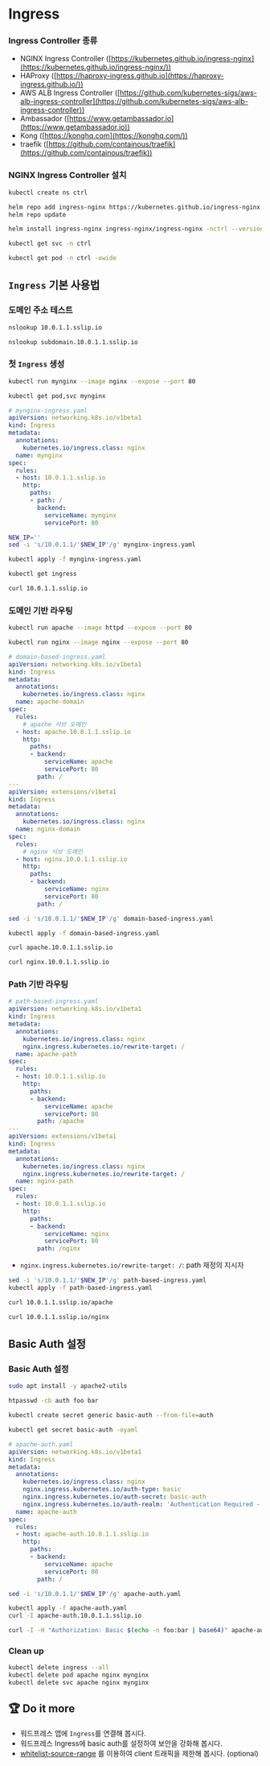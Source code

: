 # Ingress

### Ingress Controller 종류

- NGINX Ingress Controller ([https://kubernetes.github.io/ingress-nginx](https://kubernetes.github.io/ingress-nginx/))
- HAProxy ([https://haproxy-ingress.github.io](https://haproxy-ingress.github.io/))
- AWS ALB Ingress Controller ([https://github.com/kubernetes-sigs/aws-alb-ingress-controller](https://github.com/kubernetes-sigs/aws-alb-ingress-controller))
- Ambassador ([https://www.getambassador.io](https://www.getambassador.io))
- Kong ([https://konghq.com](https://konghq.com/))
- traefik ([https://github.com/containous/traefik](https://github.com/containous/traefik))

### NGINX Ingress Controller 설치

```bash
kubectl create ns ctrl

helm repo add ingress-nginx https://kubernetes.github.io/ingress-nginx
helm repo update

helm install ingress-nginx ingress-nginx/ingress-nginx -nctrl --version 3.30.0
```

```bash
kubectl get svc -n ctrl

kubectl get pod -n ctrl -owide
```

## `Ingress` 기본 사용법

### 도메인 주소 테스트

```bash
nslookup 10.0.1.1.sslip.io
```

```bash
nslookup subdomain.10.0.1.1.sslip.io
```


### 첫 `Ingress` 생성


```bash
kubectl run mynginx --image nginx --expose --port 80

kubectl get pod,svc mynginx
```

```yaml
# mynginx-ingress.yaml
apiVersion: networking.k8s.io/v1beta1
kind: Ingress
metadata:
  annotations:
    kubernetes.io/ingress.class: nginx
  name: mynginx
spec:
  rules:
  - host: 10.0.1.1.sslip.io
    http:
      paths:
      - path: /
        backend:
          serviceName: mynginx
          servicePort: 80
```

```bash
NEW_IP=''
sed -i 's/10.0.1.1/'$NEW_IP'/g' mynginx-ingress.yaml

kubectl apply -f mynginx-ingress.yaml

kubectl get ingress

curl 10.0.1.1.sslip.io
```


### 도메인 기반 라우팅

```bash
kubectl run apache --image httpd --expose --port 80

kubectl run nginx --image nginx --expose --port 80
```

```yaml
# domain-based-ingress.yaml
apiVersion: networking.k8s.io/v1beta1
kind: Ingress
metadata:
  annotations:
    kubernetes.io/ingress.class: nginx
  name: apache-domain
spec:
  rules:
    # apache 서브 도메인
  - host: apache.10.0.1.1.sslip.io
    http:
      paths:
      - backend:
          serviceName: apache
          servicePort: 80
        path: /
---  
apiVersion: extensions/v1beta1
kind: Ingress
metadata:
  annotations:
    kubernetes.io/ingress.class: nginx
  name: nginx-domain
spec:
  rules:
    # nginx 서브 도메인
  - host: nginx.10.0.1.1.sslip.io
    http:
      paths:
      - backend:
          serviceName: nginx
          servicePort: 80
        path: /
```


```bash
sed -i 's/10.0.1.1/'$NEW_IP'/g' domain-based-ingress.yaml

kubectl apply -f domain-based-ingress.yaml

curl apache.10.0.1.1.sslip.io

curl nginx.10.0.1.1.sslip.io
```


### Path 기반 라우팅

```yaml
# path-based-ingress.yaml
apiVersion: networking.k8s.io/v1beta1
kind: Ingress
metadata:
  annotations:
    kubernetes.io/ingress.class: nginx
    nginx.ingress.kubernetes.io/rewrite-target: / 
  name: apache-path
spec:
  rules:
  - host: 10.0.1.1.sslip.io
    http:
      paths:
      - backend:
          serviceName: apache
          servicePort: 80
        path: /apache
---  
apiVersion: extensions/v1beta1
kind: Ingress
metadata:
  annotations:
    kubernetes.io/ingress.class: nginx
    nginx.ingress.kubernetes.io/rewrite-target: / 
  name: nginx-path
spec:
  rules:
  - host: 10.0.1.1.sslip.io
    http:
      paths:
      - backend:
          serviceName: nginx
          servicePort: 80
        path: /nginx
```

- `nginx.ingress.kubernetes.io/rewrite-target: /`: path 재정의 지시자

```bash
sed -i 's/10.0.1.1/'$NEW_IP'/g' path-based-ingress.yaml
kubectl apply -f path-based-ingress.yaml

curl 10.0.1.1.sslip.io/apache

curl 10.0.1.1.sslip.io/nginx
```

## Basic Auth 설정

### Basic Auth 설정

```bash
sudo apt install -y apache2-utils

htpasswd -cb auth foo bar

kubectl create secret generic basic-auth --from-file=auth

kubectl get secret basic-auth -oyaml
```

```yaml
# apache-auth.yaml
apiVersion: networking.k8s.io/v1beta1
kind: Ingress
metadata:
  annotations:
    kubernetes.io/ingress.class: nginx
    nginx.ingress.kubernetes.io/auth-type: basic
    nginx.ingress.kubernetes.io/auth-secret: basic-auth
    nginx.ingress.kubernetes.io/auth-realm: 'Authentication Required - foo'
  name: apache-auth
spec:
  rules:
  - host: apache-auth.10.0.1.1.sslip.io
    http:
      paths:
      - backend:
          serviceName: apache
          servicePort: 80
        path: /
```

```bash
sed -i 's/10.0.1.1/'$NEW_IP'/g' apache-auth.yaml

kubectl apply -f apache-auth.yaml
curl -I apache-auth.10.0.1.1.sslip.io

curl -I -H "Authorization: Basic $(echo -n foo:bar | base64)" apache-auth.10.0.1.1.sslip.io
```


### Clean up

```bash
kubectl delete ingress --all
kubectl delete pod apache nginx mynginx
kubectl delete svc apache nginx mynginx
```


## :trophy: Do it more

- 워드프레스 앱에 `Ingress`를 연결해 봅시다.
- 워드프레스 Ingress에 basic auth를 설정하여 보안을 강화해 봅시다.
- [whitelist-source-range](https://kubernetes.github.io/ingress-nginx/user-guide/nginx-configuration/annotations/#whitelist-source-range) 를 이용하여 client 트래픽을 제한해 봅시다. (optional)
